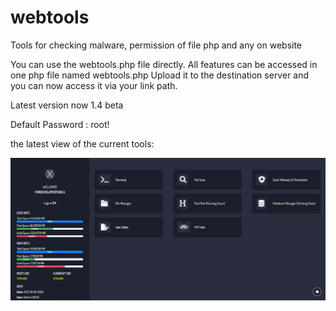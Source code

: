 # webtools
Tools for checking malware, permission of file php and any on website 

You can use the webtools.php file directly. All features can be accessed in one php file named webtools.php
Upload it to the destination server and you can now access it via your link path.


Latest version now 1.4 beta

Default Password : root!

the latest view of the current tools:

![alt text](https://raw.githubusercontent.com/fordevelopertools/webtools/main/webtools1.5.png)
